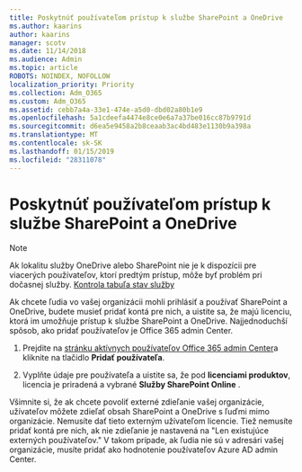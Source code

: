 ```yaml
---
title: Poskytnúť používateľom prístup k službe SharePoint a OneDrive
ms.author: kaarins
author: kaarins
manager: scotv
ms.date: 11/14/2018
ms.audience: Admin
ms.topic: article
ROBOTS: NOINDEX, NOFOLLOW
localization_priority: Priority
ms.collection: Adm_O365
ms.custom: Adm_O365
ms.assetid: cebb7a4a-33e1-474e-a5d0-dbd02a80b1e9
ms.openlocfilehash: 5a1cdeefa4474e8ce0e6a7a37be016cc87b9791d
ms.sourcegitcommit: d6ea5e9458a2b8ceaab3ac4bd483e1130b9a398a
ms.translationtype: MT
ms.contentlocale: sk-SK
ms.lasthandoff: 01/15/2019
ms.locfileid: "28311078"
---
```

# <a name="give-users-access-to-sharepoint-and-onedrive"></a>Poskytnúť používateľom prístup k službe SharePoint a OneDrive

> [!NOTE]
> Ak lokalitu služby OneDrive alebo SharePoint nie je k dispozícii pre viacerých používateľov, ktorí predtým prístup, môže byť problém pri dočasnej služby. [Kontrola tabuľa stav služby](https://portal.office.com/adminportal/home#/servicehealth)
  
Ak chcete ľudia vo vašej organizácii mohli prihlásiť a používať SharePoint a OneDrive, budete musieť pridať kontá pre nich, a uistite sa, že majú licenciu, ktorá im umožňuje prístup k službe SharePoint a OneDrive. Najjednoduchší spôsob, ako pridať používateľov je Office 365 admin Center.
  
1. Prejdite na [stránku aktívnych používateľov Office 365 admin Center](https://portal.office.com/adminportal/home#/users)a kliknite na tlačidlo **Pridať používateľa**.
    
2. Vyplňte údaje pre používateľa a uistite sa, že pod **licenciami produktov**, licencia je priradená a vybrané **Služby SharePoint Online** . 
    
Všimnite si, že ak chcete povoliť externé zdieľanie vašej organizácie, užívateľov môžete zdieľať obsah SharePoint a OneDrive s ľuďmi mimo organizácie. Nemusíte dať tieto externým užívateľom licencie. Tiež nemusíte pridať kontá pre nich, ak nie zdieľanie je nastavená na "Len existujúce externých používateľov." V takom prípade, ak ľudia nie sú v adresári vašej organizácie, musíte pridať ako hodnotenie používateľov Azure AD admin Center.
  

